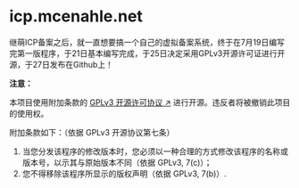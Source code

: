 # icp.mcenahle.net

继萌ICP备案之后，就一直想要搞一个自己的虚拟备案系统，终于在7月19日编写完第一版程序，于21日基本编写完成，于25日决定采用GPLv3开源许可证进行开源，于27日发布在Github上！

**注意：**

本项目使用附加条款的 [GPLv3 开源许可协议 ↗](https://www.gnu.org/licenses/gpl-3.0.zh-cn.html#license-text) 进行开源。违反者将被撤销此项目的使用权。

附加条款如下：（依据 GPLv3 开源协议第七条）

1. 当您分发该程序的修改版本时，您必须以一种合理的方式修改该程序的名称或版本号，以示其与原始版本不同（依据 GPLv3, 7(c)）；
2. 您不得移除该程序所显示的版权声明（依据 GPLv3, 7(b)）.
